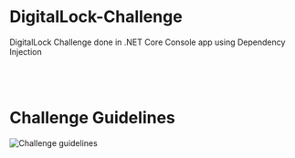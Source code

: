 # DigitalLock-Challenge
DigitalLock Challenge done in .NET Core Console app using Dependency Injection
<br/>
<br/>
<br/>
<br/>
<h1>Challenge Guidelines</h1>

![Challenge guidelines](https://i.imgur.com/Lb0x4IX.jpg)

